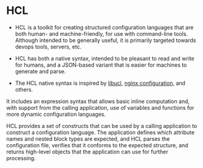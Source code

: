# HCL 

- HCL is a toolkit for creating structured configuration languages that are both human- and machine-friendly, for use with command-line tools. Although intended to be generally useful, it is primarily targeted towards devops tools, servers, etc.

- HCL has both a native syntax, intended to be pleasant to read and write for humans, and a JSON-based variant that is easier for machines to generate and parse.

- The HCL native syntax is inspired by [libucl](https://github.com/vstakhov/libucl), [nginx configuration](https://nginx.org/en/docs/beginners_guide.html#conf_structure), and others.

It includes an expression syntax that allows basic inline computation and, with support from the calling application, use of variables and functions for more dynamic configuration languages.

HCL provides a set of constructs that can be used by a calling application to construct a configuration language. The application defines which attribute names and nested block types are expected, and HCL parses the configuration file, verifies that it conforms to the expected structure, and returns high-level objects that the application can use for further processing.

